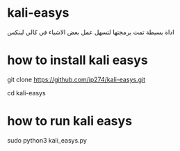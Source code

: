 # kali-easys
اداة بسيطة تمت برمجتها لتسهل عمل بعض الاشياء في كالي لينكس

# how to install kali easys

git clone https://github.com/ip274/kali-easys.git

cd kali-easys 


# how to run kali easys

sudo python3 kali_easys.py

